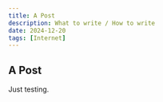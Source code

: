 ```yaml
---
title: A Post
description: What to write / How to write
date: 2024-12-20
tags: [Internet]
---
```


## A Post

Just testing. 


